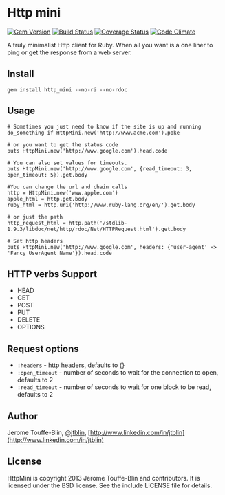 # Http mini

[![Gem Version](https://badge.fury.io/rb/http_mini.png)](http://badge.fury.io/rb/http_mini)
[![Build Status](https://travis-ci.org/jtblin/http_mini.png)](https://travis-ci.org/jtblin/http_mini)
[![Coverage Status](https://coveralls.io/repos/jtblin/http_mini/badge.png?branch=master)](https://coveralls.io/r/jtblin/http_mini?branch=master)
[![Code Climate](https://codeclimate.com/github/jtblin/http_mini.png)](https://codeclimate.com/github/jtblin/http_mini)

A truly minimalist Http client for Ruby. When all you want is
a one liner to ping or get the response from a web server.

## Install

    gem install http_mini --no-ri --no-rdoc

## Usage

    # Sometimes you just need to know if the site is up and running
    do_something if HttpMini.new('http://www.acme.com').poke

    # or you want to get the status code
    puts HttpMini.new('http://www.google.com').head.code

    # You can also set values for timeouts.
    puts HttpMini.new('http://www.google.com', {read_timeout: 3, open_timeout: 5}).get.body

    #You can change the url and chain calls
    http = HttpMini.new('www.apple.com')
    apple_html = http.get.body
    ruby_html = http.uri('http://www.ruby-lang.org/en/').get.body

    # or just the path
    http_request_html = http.path('/stdlib-1.9.3/libdoc/net/http/rdoc/Net/HTTPRequest.html').get.body

    # Set http headers
    puts HttpMini.new('http://www.google.com', headers: {'user-agent' => 'Fancy UserAgent Name'}).head.code

## HTTP verbs Support

* HEAD
* GET
* POST
* PUT
* DELETE
* OPTIONS

## Request options

* `:headers` - http headers, defaults to {}
* `:open_timeout` - number of seconds to wait for the connection to open, defaults to 2
* `:read_timeout` - number of seconds to wait for one block to be read, defaults to 2

## Author

Jerome Touffe-Blin, [@jtblin](https://twitter.com/jtlbin), [http://www.linkedin.com/in/jtblin](http://www.linkedin.com/in/jtblin)

## License

HttpMini is copyright 2013 Jerome Touffe-Blin and contributors. It is licensed under the BSD license.
See the include LICENSE file for details.

